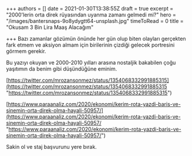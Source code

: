 +++
authors = []
date = 2021-01-30T13:38:55Z
draft = true
excerpt = "2000'lerin orta direk rüyasından uyanma zamanı gelmedi mi?"
hero = "/images/bantersnaps-9o8ydygtt64-unsplash.jpg"
timeToRead = 0
title = "Okusam 3 Bin Lira Maaş Alacağım"

+++
Bazı zamanlar gözümün önünde her gün olup biten olayları gerçekten fark etmem ve aksiyon almam için birilerinin çizdiği gelecek portresini görmem gerekir. 

Bu yazıyı okuyan ve 2000-2010 yılları arasına nostaljik bakabilen çoğu yaşıtımın da benim gibi düşündüğüne eminim.

[https://twitter.com/mrozansonmez/status/1354068332991885315](https://twitter.com/mrozansonmez/status/1354068332991885315 "https://twitter.com/mrozansonmez/status/1354068332991885315")

[https://www.paraanaliz.com/2020/ekonomi/kerim-rota-yazdi-baris-ve-sinemin-orta-direk-olma-hayali-50957/](https://www.paraanaliz.com/2020/ekonomi/kerim-rota-yazdi-baris-ve-sinemin-orta-direk-olma-hayali-50957/ "https://www.paraanaliz.com/2020/ekonomi/kerim-rota-yazdi-baris-ve-sinemin-orta-direk-olma-hayali-50957/")

Sakin ol ve staj başvurunu yere bırak.